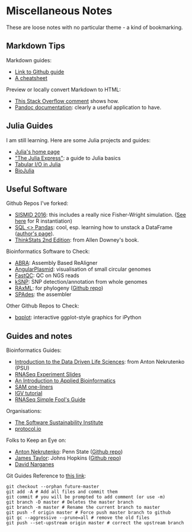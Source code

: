 # Miscellaneous Notes

These are loose notes with no particular theme - a kind of bookmarking.

## Markdown Tips
Markdown guides:
* [Link to Github guide](https://guides.github.com/features/mastering-markdown/)
* [A cheatsheet](https://github.com/adam-p/markdown-here/wiki/Markdown-Cheatsheet)

Preview or locally convert Markdown to HTML:
* [This Stack Overflow comment](http://stackoverflow.com/a/27908736) shows how.
* [Pandoc documentation](http://pandoc.org/): clearly a useful application to have.

## Julia Guides
I am still learning. Here are some Julia projects and guides:
* [Julia's home page](https://julialang.org)
* ["The Julia Express"](https://github.com/bkamins/The-Julia-Express): a guide to Julia basics
* [Tabular I/O in Julia](http://randyzwitch.com/julia-import-data/)
* [BioJulia](https://biojulia.github.io/Bio.jl/)

## Useful Software
Github Repos I've forked:
* [SISMID 2016](https://github.com/trvrb/sismid): this includes a really nice Fisher-Wright simulation. ([See here](http://stackoverflow.com/questions/19294496/wright-fisher-simulation-of-genetic-drift-using-r) for R instantiation)
* [SQL <> Pandas](https://github.com/gjreda/pydata2014nyc): cool, esp. learning how to unstack a DataFrame ([author's page](http://www.gregreda.com)).
* [ThinkStats 2nd Edition](https://github.com/AllenDowney/ThinkStats2): from Allen Downey's book.

Bioinformatics Software to Check:
* [ABRA](https://github.com/mozack/abra): Assembly Based ReAligner
* [AngularPlasmid](http://angularplasmid.vixis.com/index.php): visualisation of small circular genomes
* [FastQC](http://www.bioinformatics.babraham.ac.uk/projects/fastqc/): QC on NGS reads
* [kSNP](https://github.com/USDA-VS/ksnp): SNP detection/annotation from whole genomes
* [RAxML](http://sco.h-its.org/exelixis/web/software/raxml/): for phylogeny ([Github repo](https://github.com/stamatak/standard-RAxML))
* [SPAdes](http://cab.spbu.ru/software/spades/): the assembler

Other Github Repos to Check:
* [bqplot](https://github.com/bloomberg/bqplot): interactive ggplot-style graphics for iPython

## Guides and notes
Bioinformatics Guides:
* [Introduction to the Data Driven Life Sciences](http://nekrut.github.io/BMMB554/): from Anton Nekrutenko (PSU)
* [RNASeq Experiment Slides](https://github.com/ucdavis-bioinformatics-training/So-you-want-to-do-a-RNAseq-experiment-Differential-Gene-Expression-Analysis/blob/master/RNAseq_Differential_Expression_Analysis.pdf)
* [An Introduction to Applied Bioinformatics](http://readiab.org)
* [SAM one-liners](https://gist.github.com/davfre/8596159)
* [IGV tutorial](https://github.com/griffithlab/rnaseq_tutorial/wiki/IGV-Tutorial)
* [RNASeq Simple Fool's Guide](http://sfg.stanford.edu/guide.html)

Organisations:
* [The Software Sustainability Institute](https://www.software.ac.uk)
* [protocol.io](https://www.protocols.io/welcome)

Folks to Keep an Eye on:
* [Anton Nekrutenko](https://galaxyproject.org): Penn State ([Github repo](https://github.com/nekrut))
* [James Taylor](http://jamestaylor.org): Johns Hopkins ([Github repo](https://github.com/jxtx))
* [David Narganes](https://github.com/davidnarganes)


Git Guides
Reference to [this link](https://vauxmaker.wordpress.com/2020/07/11/how-to-flatten-the-history-of-a-git-repository-safely/):
```
git checkout --orphan future-master
git add -A # Add all files and commit them
git commit # you will be prompted to add comment (or use -m)
git branch -D master # Deletes the master branch
git branch -m master # Rename the current branch to master
git push -f origin master # Force push master branch to github
git gc --aggressive --prune=all # remove the old files
git push --set-upstream origin master # correct the upstream branch
```